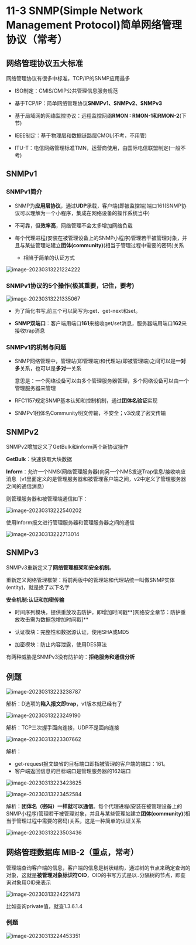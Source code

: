 # 11-3 SNMP(Simple Network Management Protocol)简单网络管理协议（常考）

## 网络管理协议五大标准

网络管理协议有很多中标准，TCP/IP的SNMP应用最多

- ISO制定：CMIS/CMIP公共管理信息服务规范

- 基于TCP/IP：简单网络管理协议**SNMPv1、SNMPv2、SNMPv3**

- 基于局域网的网络监控协议：远程监控网络**RMON : RMON-1和RMON-2**(下节)

- IEEE制定：基于物理层和数据链路层CMOL(不考，不用管)

- ITU-T：电信网络管理标准TMN，运营商使用，由国际电信联盟制定(一般不考)

## SNMPv1

### SNMPv1简介

- SNMP为**应用层协议**，通过**UDP**承载，客户端(即被监控端)端口161(SNMP协议可以理解为一个小程序，集成在网络设备的操作系统当中)

- 不可靠，但**效率高**，网络管理不会太多增加网络负载

- 每个代理进程(安装在被管理设备上的SNMP小程序)管理若干被管理对象，并且与某些管理站建立**团体(community)**(相当于管理过程中需要的密码)关系
  - 相当于简单的认证方式

![image-20230313221224222](./assets/image-20230313221224222.png)

### SNMPv1协议的5个操作(极其重要，记住，要考)

![image-20230313221335067](./assets/image-20230313221335067.png)

- 为了简化书写,前三个可以简写为:get、get-next和set。

- **SNMP双端口**：客户端用端口**161**来接收get/set消息，服务器端用端口**162**来接收trap消息

### SNMPv1的机制与问题

- SNMP网络管理中，管理站(即管理端)和代理站(即被管理端)之间可以是**一对多**关系，也可以是**多对一**关系

  意思是：一个网络设备可以由多个管理服务器管理，多个网络设备可以由一个管理服务器来管理

- RFC1157规定SNMP基本认知和控制机制，通过**团体名验证**实现

- SNMPv1团体名Community明文传输，不安全；v3改成了密文传输

## SNMPv2

SNMPv2增加定义了GetBulk和inform两个新协议操作

**GetBulk**：快速获取大块数据

**Inform**：允许一个NMS(网络管理服务器)向另一个NMS发送Trap信息/接收响应消息（v1里面定义的是管理服务器和被管理客户端之间，v2中定义了管理服务器之间的通信消息）

则管理服务器和被管理端通信如下：

![image-20230313222540202](./assets/image-20230313222540202.png)

使用Inform报文进行管理服务器和管理服务器之间的通信

![image-20230313222713014](./assets/image-20230313222713014.png)

## SNMPv3

SNMPv3重新定义了**网络管理框架和安全机制**。

重新定义网络管理框架：将前两版中的管理站和代理站统一叫做SNMP实体(entity)，就是换了以下名字

**安全机制:认证和加密传输**

- 时间序列模块，提供重放攻击防护，即增加时间戳**[网络安全章节：防护重放攻击需为数据包增加时间戳]**

- 认证模块：完整性和数据源认证，使用SHA或MD5

- 加密模块：防止内容泄露，使用DES算法

有两种威胁是SNMPv3没有防护的：**拒绝服务和通信分析**

## 例题

![image-20230313223238787](./assets/image-20230313223238787.png)

解析：D选项的**陷入报文即trap**，v1版本就已经有了

![image-20230313223249190](./assets/image-20230313223249190.png)

解析：TCP三次握手面向连接，UDP不是面向连接

![image-20230313223307662](./assets/image-20230313223307662.png)

解析：

- get-request报文缺省的目标端口即指被管理的客户端的端口：161。
- 客户端返回信息的目标端口是管理服务器的162端口

![image-20230313223423625](./assets/image-20230313223423625.png)

![image-20230313223452584](./assets/image-20230313223452584.png)

解析：**团体名（密码）一样就可以通信**。每个代理进程(安装在被管理设备上的SNMP小程序)管理若干被管理对象，并且与某些管理站建立**团体(community)**(相当于管理过程中需要的密码)关系，这是一种简单的认证关系

![image-20230313223503436](./assets/image-20230313223503436.png)

## 网络管理数据库 MIB-2（重点，常考）

管理端查询客户端的信息，客户端的信息是树状结构，通过树的节点来确定查询的对象，这就是**被管理对象标识符OID**，OID的书写方式是以` . `分隔树的节点，即查询对象用OID来表示

![image-20230313224221473](./assets/image-20230313224221473.png)

比如查询private值，就查1.3.6.1.4

### 例题

![image-20230313224453351](./assets/image-20230313224453351.png)